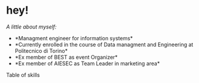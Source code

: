 # hey!

*A little about myself:*

<ul>
  <li> *Managment engineer for information systems* </li>
  <li>*Currently enrolled in the course of Data managment and Engineering at Politecnico di Torino*</li>
  <li>*Ex member of BEST as event Organizer*</li>
  <li>*Ex member of AIESEC as Team Leader in marketing area*</li>
</ul>

Table of skills

